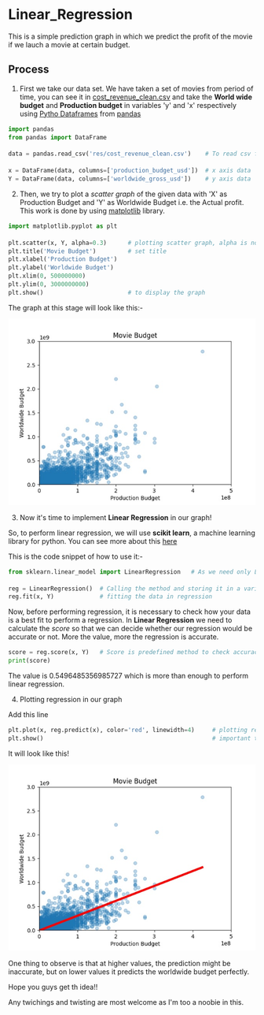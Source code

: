 # Linear_Regression
This is a simple prediction graph in which we predict the profit of the movie if we lauch a movie at certain budget.

## Process
1. First we take our data set. We have taken a set of movies from period of time, you can see it in [cost_revenue_clean.csv](https://github.com/shubyaa/Linear_Regression/blob/main/Movie/res/cost_revenue_clean.csv) and take the **World wide budget** and **Production budget** in variables 'y' and 'x' respectively using [Pytho Dataframes](https://pandas.pydata.org/docs/reference/api/pandas.DataFrame.html) from [pandas](https://pandas.pydata.org/)

```python
import pandas
from pandas import DataFrame

data = pandas.read_csv('res/cost_revenue_clean.csv')    # To read csv files

x = DataFrame(data, columns=['production_budget_usd'])  # x axis data
Y = DataFrame(data, columns=['worldwide_gross_usd'])    # y axis data
```

2. Then, we try to plot a *scatter graph* of the given data with 'X' as Production Budget and 'Y' as Worldwide Budget i.e. the Actual profit. This work is done by using [matplotlib](https://matplotlib.org/) library.

```python
import matplotlib.pyplot as plt

plt.scatter(x, Y, alpha=0.3)      # plotting scatter graph, alpha is nothing but transperency of the dots
plt.title('Movie Budget')         # set title
plt.xlabel('Production Budget')
plt.ylabel('Worldwide Budget')
plt.xlim(0, 500000000)
plt.ylim(0, 3000000000)
plt.show()                        # to display the graph
```

The graph at this stage will look like this:-

![data_of_movies](https://github.com/shubyaa/Linear_Regression/blob/main/Figure_2.jpeg "Scatter Graph")

3. Now it's time to implement **Linear Regression** in our graph!

So, to perform linear regression, we will use **scikit learn**, a machine learning library for python. You can see more about this [here](https://scikit-learn.org/stable/)

This is the code snippet of how to use it:-

```python
from sklearn.linear_model import LinearRegression   # As we need only Linear Regression from entire module.
  
reg = LinearRegression()  # Calling the method and storing it in a variable
reg.fit(x, Y)             # fitting the data in regression
```

Now, before performing regression, it is necessary to check how your data is a best fit to perform a regression. In **Linear Regression** we need to calculate the *score* so that we can decide whether our regression would be accurate or not. More the value, more the regression is accurate.
```python
score = reg.score(x, Y)   # Score is predefined method to check accuracy of the regression
print(score)
```

The value is 0.5496485356985727 which is more than enough to perform linear regression.

4. Plotting regression in our graph

Add this line
```python
plt.plot(x, reg.predict(x), color='red', linewidth=4)     # plotting regression with color and thickness.
plt.show()                                                # important to call this, else plotting will not be shown.
```

It will look like this!

![Regression](https://github.com/shubyaa/Linear_Regression/blob/main/Figure_1.jpeg)

One thing to observe is that at higher values, the prediction might be inaccurate, but on lower values it predicts the worldwide budget perfectly.

Hope you guys get th idea!!

Any twichings and twisting are most welcome as I'm too a noobie in this.
